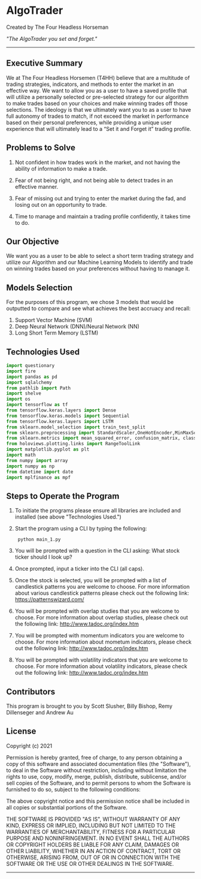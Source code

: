 # **AlgoTrader**

Created by The Four Headless Horseman

*"The AlgoTrader you set and forget."*

---

## **Executive Summary**

We at The Four Headless Horsemen (T4HH) believe that are a multitude of trading strategies, indicators, and methods to enter the market in an effective way. We want to allow you as a user to have a saved profile that will utilize a personally selected or pre-selected strategy for our algorithm to make trades based on your choices and make winning trades off those selections. The ideology is that we  ultimately want you to as a user to have full autonomy of trades to match, if not exceed the market in performance based on their personal preferences, while providing a unique user experience that will ultimately lead to a “Set it and Forget it” trading profile. 

## **Problems to Solve**

1. Not confident in how trades work in the market, and not having the ability of information to make a trade.

2. Fear of not being right, and not being able to detect trades in an effective manner.

3. Fear of missing out and trying to enter the market during the fad, and losing out on an opportunity to trade.

4. Time to manage and maintain a trading profile confidently, it takes time to do.

## **Our Objective**

We want you as a user to be able to select a short term trading strategy and utilize  our Algorithm and our Machine Learning Models to identify and trade on winning trades based on your preferences without having to manage it.

## **Models Selection**

For the purposes of this program, we chose 3 models that would be outputted to compare and see what achieves the best accruacy and recall:

1. Support Vector Machine (SVM)
2. Deep Neural Network (DNN)/Neural Network (NN)
3. Long Short Term Memory (LSTM)


## **Technologies Used**

```python
import questionary
import fire
import pandas as pd
import sqlalchemy
from pathlib import Path
import shelve
import os
import tensorflow as tf
from tensorflow.keras.layers import Dense
from tensorflow.keras.models import Sequential
from tensorflow.keras.layers import LSTM
from sklearn.model_selection import train_test_split
from sklearn.preprocessing import StandardScaler,OneHotEncoder,MinMaxScaler
from sklearn.metrics import mean_squared_error, confusion_matrix, classification_report
from holoviews.plotting.links import RangeToolLink
import matplotlib.pyplot as plt
import math
from numpy import array
import numpy as np
from datetime import date
import mplfinance as mpf
```

## **Steps to Operate the Program**

1. To initiate the programs please ensure all libraries are included and installed (see above "Technologies Used.")

2. Start the program using a CLI by typing the following:

        python main_1.py

3. You will be prompted with a question in the CLI asking: What stock ticker should I look up?

4. Once prompted, input a ticker into the CLI (all caps).

5. Once the stock is selected, you will be prompted with a list of candlestick patterns you are welcome to choose. For more information about various candlestick patterns please check out the following link: https://patternswizard.com/

6. You will be prompted with overlap studies that you are welcome to choose. For more information about overlap studies, please check out the following link: http://www.tadoc.org/index.htm

7. You will be prompted with momentum indicators you are welcome to choose. For more information about mometum indicators, please check out the following link: http://www.tadoc.org/index.htm

8. You will be prompted with volatility indicators that you are welcome to choose. For more information about volatility indicators, please check out the following link: http://www.tadoc.org/index.htm 

## **Contributors**

This program is brought to you by Scott Slusher, Billy Bishop, Remy Dillenseger and Andrew Au

## **License**

Copyright (c) 2021

Permission is hereby granted, free of charge, to any person obtaining a copy of this software and associated documentation files (the "Software"), to deal in the Software without restriction, including without limitation the rights to use, copy, modify, merge, publish, distribute, sublicense, and/or sell copies of the Software, and to permit persons to whom the Software is furnished to do so, subject to the following conditions:

The above copyright notice and this permission notice shall be included in all copies or substantial portions of the Software.

THE SOFTWARE IS PROVIDED "AS IS", WITHOUT WARRANTY OF ANY KIND, EXPRESS OR IMPLIED, INCLUDING BUT NOT LIMITED TO THE WARRANTIES OF MERCHANTABILITY, FITNESS FOR A PARTICULAR PURPOSE AND NONINFRINGEMENT. IN NO EVENT SHALL THE AUTHORS OR COPYRIGHT HOLDERS BE LIABLE FOR ANY CLAIM, DAMAGES OR OTHER LIABILITY, WHETHER IN AN ACTION OF CONTRACT, TORT OR OTHERWISE, ARISING FROM, OUT OF OR IN CONNECTION WITH THE SOFTWARE OR THE USE OR OTHER DEALINGS IN THE SOFTWARE.

---


